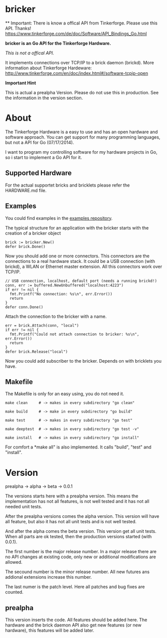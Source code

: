 bricker
=======

** Important: There is know a offical API from Tinkerforge.
Please use this API. Thanks!
https://www.tinkerforge.com/de/doc/Software/API_Bindings_Go.html

**bricker is an Go API for the Tinkerforge Hardware.**

*This is not a offical API.*

It implements connections over TCP/IP to a brick daemon (brickd).
More information about Tinkerforge Hardeware: http://www.tinkerforge.com/en/doc/index.html#/software-tcpip-open

**Important Hint**

This is actual a prealpha Version.
Please do not use this in production.
See the information in the version section.

# About

The Tinkerforge Hardware is a easy to use and has an open hardware and software approach.
You can get support for many programming languages, but not a API for Go (07/17/2014).

I want to program my controlling software for my hardware projects in Go, so i start to
implement a Go API for it.

## Supported Hardware

For the actual supportet bricks and bricklets please refer the HARDWARE.md file.

## Examples

You could find examples in the [examples repository](https://github.com/dirkjabl/examples/tree/master/bricker).

The typical structure for an application with the bricker starts with the
creation of a bricker object

    brick := bricker.New()
    defer brick.Done() 

Now you should add one or more connectors.
This connectors are the connections to a real hardware stack.
It could be a USB connection (with brickd), a WLAN or Ethernet master extension.
All this connectors work over TCP/IP.

    // USB connection, localhost, default port (needs a running brickd!)
    conn, err := buffered.NewUnbuffered("localhost:4223")
    if err != nil {
      fmt.Printf("No connection: %s\n", err.Error())
      return
    }
    defer conn.Done()

Attach the connection to the bricker with a name.

    err = brick.Attach(conn, "local")
	if err != nil {
      fmt.Printf("Could not attach connection to bricker: %s\n", err.Error())
      return
    }
    defer brick.Release("local") 

Now you could add subscriber to the bricker.
Depends on with bricklets you have.

## Makefile

The Makefile is only for an easy using, you do not need it.

	make clean     # -> makes in every subdirectory "go clean"

	make build     # -> make in every subdirectory "go build"

    make test      # -> makes in every subdirectory "go test"

    make deeptest  # -> makes in every subdirectory "go test -v"

	make install   # -> makes in every subdirectory "go install"

For comfort a *make all" is also implemented. It calls "build", "test" and "install".

# Version

prealpha -> alpha -> beta -> 0.0.1

The versions starts here with a prealpha version.
This means the implementation has not all features,
is not well tested and it has not all needed unit tests.

After the prealpha versions comes the alpha version.
This version will have all feature, but also it has not all unit tests and is not well tested.

And after the alpha comes the beta version. This version get all unit tests.
When all parts are ok tested, then the production versions started (with 0.0.1).

The first number is the major release number.
In a major release there are no API changes at existing code, only new or additional modifications are allowed.

The secound number is the minor release number.
All new futures ans addional extensions increase this number.

The last numer is the patch level.
Here all patches and bug fixes are counted.

## prealpha
This version inserts the code. All features should be added here.
The hardware and the brick daemon API also get new features (or new hardware),
this features will be added later.
